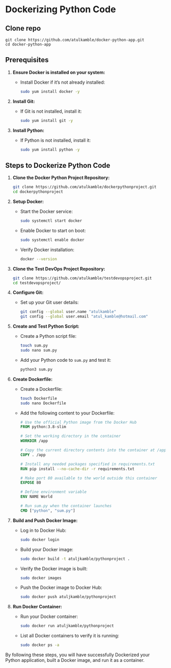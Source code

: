 # Dockerizing Python Code

## Clone repo
```
git clone https://github.com/atulkamble/docker-python-app.git
cd docker-python-app
```

## Prerequisites

1. **Ensure Docker is installed on your system:**
   - Install Docker if it’s not already installed:
     ```bash
     sudo yum install docker -y
     ```

2. **Install Git:**
   - If Git is not installed, install it:
     ```bash
     sudo yum install git -y
     ```

3. **Install Python:**
   - If Python is not installed, install it:
     ```bash
     sudo yum install python -y
     ```

## Steps to Dockerize Python Code

1. **Clone the Docker Python Project Repository:**
   ```bash
   git clone https://github.com/atulkamble/dockerpythonproject.git
   cd dockerpythonproject
   ```

2. **Setup Docker:**
   - Start the Docker service:
     ```bash
     sudo systemctl start docker
     ```
   - Enable Docker to start on boot:
     ```bash
     sudo systemctl enable docker
     ```
   - Verify Docker installation:
     ```bash
     docker --version
     ```

3. **Clone the Test DevOps Project Repository:**
   ```bash
   git clone https://github.com/atulkamble/testdevopsproject.git
   cd testdevopsproject/
   ```

4. **Configure Git:**
   - Set up your Git user details:
     ```bash
     git config --global user.name "atulkamble"
     git config --global user.email "atul_kamble@hotmail.com"
     ```

5. **Create and Test Python Script:**
   - Create a Python script file:
     ```bash
     touch sum.py
     sudo nano sum.py
     ```
   - Add your Python code to `sum.py` and test it:
     ```bash
     python3 sum.py
     ```

6. **Create Dockerfile:**
   - Create a Dockerfile:
     ```bash
     touch Dockerfile
     sudo nano Dockerfile
     ```
   - Add the following content to your Dockerfile:
     ```dockerfile
     # Use the official Python image from the Docker Hub
     FROM python:3.8-slim

     # Set the working directory in the container
     WORKDIR /app

     # Copy the current directory contents into the container at /app
     COPY . /app

     # Install any needed packages specified in requirements.txt
     RUN pip install --no-cache-dir -r requirements.txt

     # Make port 80 available to the world outside this container
     EXPOSE 80

     # Define environment variable
     ENV NAME World

     # Run sum.py when the container launches
     CMD ["python", "sum.py"]
     ```

7. **Build and Push Docker Image:**
   - Log in to Docker Hub:
     ```bash
     sudo docker login
     ```
   - Build your Docker image:
     ```bash
     sudo docker build -t atuljkamble/pythonproject .
     ```
   - Verify the Docker image is built:
     ```bash
     sudo docker images
     ```
   - Push the Docker image to Docker Hub:
     ```bash
     sudo docker push atuljkamble/pythonproject
     ```

8. **Run Docker Container:**
   - Run your Docker container:
     ```bash
     sudo docker run atuljkamble/pythonproject
     ```
   - List all Docker containers to verify it is running:
     ```bash
     sudo docker ps -a
     ```

By following these steps, you will have successfully Dockerized your Python application, built a Docker image, and run it as a container.
```
